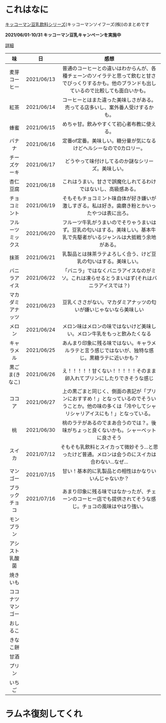 # これはなに
[キッコーマン豆乳飲料シリーズ](https://www.k-tounyu.jp/lineup/)(キッコーマンソイフーズ(株))のまとめです

**2021/06/01-10/31 キッコーマン豆乳キャンペーンを実施中**

[詳細](https://www.k-tounyu.jp/cp/dn2021/)



|味|日|感想|
|:---:|:---:|:---:|
|麦芽コーヒー|2021/06/13|普通のコーヒーとの違いはわからんが、各種チェーンのソイラテと思って飲むと甘さでびっくりするかも。他のブランドも出しているので比較しても面白いかも。|
|紅茶|2021/06/14|コーヒーとはまた違った美味しさがある。売ってる店多いし、案外番人受けするかも。|
|蜂蜜|2021/06/15|めちゃ甘。飲みやすくて初心者布教に使える。|
|バナナ|2021/06/16|定番of定番。美味しい。糖分量が気になるけどヘルシーなので0カロリー。|
|チーズケーキ|2021/06/17|どうやって味付けしてるのか謎なシリーズ。美味しい。|
|杏仁豆腐|2021/06/18|これはうまい。甘さで誤魔化しれてるわけではないし、高級感ある。|
|チョコミント|2021/06/19|そもそもチョコミント味自体が好き嫌いが激しすぎる。私は好き。歯磨き粉とかいったやつは表に出ろ。|
|フルーツミックス|2021/06/20|フルーツ牛乳がうまいのでそりゃうまいはず。豆乳の匂いはする。美味しい。基本牛乳で先駆者がいるジャンルは大抵戦う余地がある。|
|抹茶|2021/06/21|乳製品とは抹茶ラテよろしく合う、けど豆乳の匂いはする。美味しい。|
|バニラアイス|2021/06/22|「バニラ」ではなくバニラアイスなのがミソ。これは凍らせるとうまいはず(それはバニラアイスでは？)|
|マカダミアナッツ|2021/06/23|豆乳くささがない。マカダミアナッツの匂いが嫌いじゃないなら美味しい|
|メロン|2021/06/24|メロン味はメロンの味ではないけど美味しい。メロン牛乳をもっと飲みたくなる|
|キャラメル|2021/06/25|あんまり印象に残る味ではない。キャラメルラテと言う感じではないが、独特な感じ。黒糖ラテに近いかも？|
|黒ごま(きなこ)|2021/06/26|え！！！！！甘くない！！！！！そのまま卵入れてプリンにしたりできそうな感じ|
|ココア|2021/06/27|上の黒ごまと同じく、側面の表記が「プリンにおすすめ！」となっているのでそういうことか。他の味の多くは「冷やしてシャリシャリアイスにも！」となっている。|
|桃|2021/06/30|桃のラテがあるのでまあ合うのでは？。後味がちょっと良くないかも。シャーベットに良さそう|
|スイカ|2021/07/12|そもそも乳飲料とスイカって微妙そう...と思ったけど普通。メロンは会うのにスイカは合わない...なぜ...|
|マンゴー|2021/07/15|甘い！基本的に乳製品との相性はかなりいいんじゃないか？|
|ブラックチョコ|2021/07/16|あまり印象に残る味ではなかったが、チェーンのコーヒー店でも提供されてそうな感じ。チョコの風味はやはり強い。|
|モンブラン|||
|アシスト乳酸菌|||
|焼きいも|||
|ココナツマンゴー|||
|おしるこ|||
|きなこ餅|||
|甘酒|||
|プリン|||
|いちご|||



# ラムネ復刻してくれ
